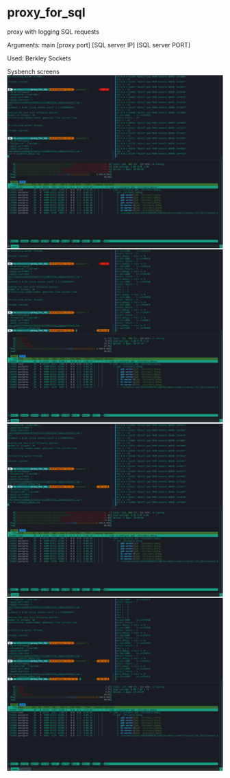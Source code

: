 # proxy_for_sql
proxy with logging SQL requests

Arguments:
main [proxy port] [SQL server IP] [SQL server PORT]

Used: Berkley Sockets

Sysbench screens
![1](Images/20240913_160223.jpg)
![2](Images/20240913_160929.jpg)
![3](Images/20240913_161125.jpg)
![4](Images/20240913_161657.jpg)
